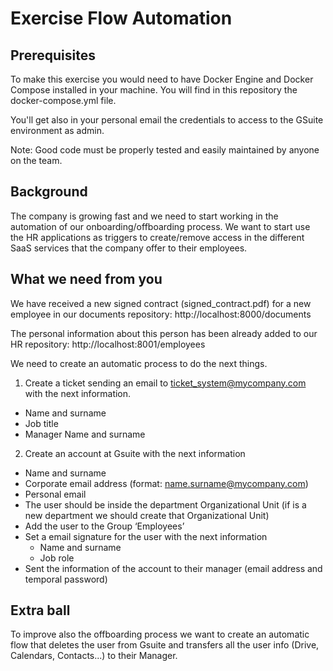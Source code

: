 # Exercise Flow Automation

## Prerequisites
To make this exercise you would need to have Docker Engine and Docker Compose installed in your machine. 
You will find in this repository the docker-compose.yml file.

You'll get also in your personal email the credentials to access to the GSuite environment as admin.

Note: Good code must be properly tested and easily maintained by anyone on the team.

## Background
The company is growing fast and we need to start working in the automation of our onboarding/offboarding process. We want to start use the HR applications as triggers to create/remove access in the different SaaS services that the company offer to their employees.

## What we need from you
We have received a new signed contract (signed_contract.pdf) for a new employee in our documents repository: http://localhost:8000/documents

The personal information about this person has been already added to our HR repository: http://localhost:8001/employees

We need to create an automatic process to do the next things.

1) Create a ticket sending an email to ticket_system@mycompany.com with the next information.
* Name and surname
* Job title
* Manager Name and surname

2) Create an account at Gsuite with the next information
 * Name and surname
 * Corporate email address (format: name.surname@mycompany.com)
 * Personal email
 * The user should be inside the department Organizational Unit (if is a new department we should create that Organizational Unit)
 * Add the user to the Group ‘Employees’
 * Set a email signature for the user with the next information
 	* Name and surname
	* Job role
 * Sent the information of the account to their manager (email address and temporal password)
 
 ## Extra ball
 To improve also the offboarding process we want to create an automatic flow that deletes the user from Gsuite and transfers all the user info (Drive, Calendars, Contacts...) to their Manager.
 
